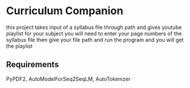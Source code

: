# Curriculum Companion

this project takes input of a syllabus file through path and gives youtube playlist for your subject
you will need to enter your page numbers of the syllabus file then give your file path and run the program and you will get the playlist

## Requirements

PyPDF2,
AutoModelForSeq2SeqLM,
AutoTokenizer
